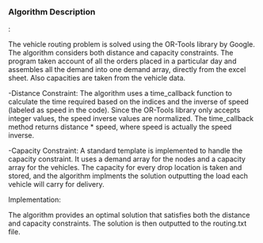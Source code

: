 <h3>Algorithm Description</h3>:

The vehicle routing problem is solved using the OR-Tools library by Google. The algorithm considers both distance and capacity constraints.
The program taken account of all the orders placed in a particular day and assembles all the demand into one demand array, directly from the excel sheet. Also capacities are taken from the vehicle data.


-Distance Constraint:
The algorithm uses a time_callback function to calculate the time required based on the indices and the inverse of speed (labeled as speed in the code). Since the OR-Tools library only accepts integer values, the speed inverse values are normalized. The time_callback method returns distance * speed, where speed is actually the speed inverse.

-Capacity Constraint:
A standard template is implemented to handle the capacity constraint. It uses a demand array for the nodes and a capacity array for the vehicles. The capacity for every drop location is taken and stored, and the algorithm implments the solution outputting the load each vehicle will carry for delivery.

Implementation:

The algorithm provides an optimal solution that satisfies both the distance and capacity constraints. The solution is then outputted to the routing.txt file.

